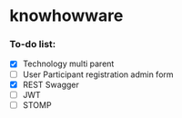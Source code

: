 # knowhowware

### To-do list:
- [x] Technology multi parent
- [ ] User Participant registration admin form
- [x] REST Swagger
- [ ] JWT
- [ ] STOMP
